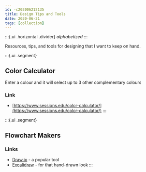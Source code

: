```yaml
---
id: -c202006212135
title: Design Tips and Tools
date: 2020-06-21
tags: [collection]
---
```

:::{.ui .horizontal .divider}
*alphabetized*
:::

Resources, tips, and tools for designing that I want to keep on hand.

:::{.ui .segment}
## Color Calculator
Enter a colour and it will select up to 3 other complementary colours
### Link
- [https://www.sessions.edu/color-calculator/](https://www.sessions.edu/color-calculator/)
:::

:::{.ui .segment}
## Flowchart Makers
### Links
- [Draw.io](https://app.diagrams.net/) - a popular tool
- [Excalidraw](https://excalidraw.com/) - for that hand-drawn look
:::

